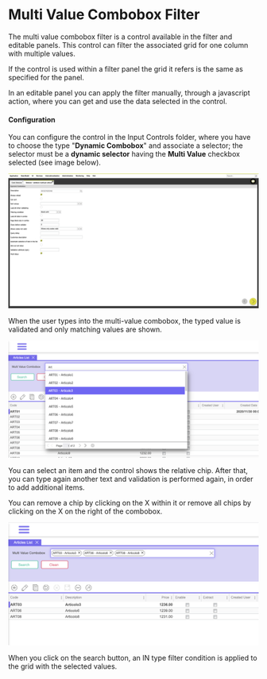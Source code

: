 # Multi Value Combobox Filter

The multi value combobox filter is a control available in the filter and editable panels. This control can filter the associated grid for one column with multiple values.

If the control is used within a filter panel the grid it refers is the same as specified for the panel.

In an editable panel you can apply the filter manually, through a javascript action, where you can get and use the data selected in the control.

#### Configuration

You can configure the control in the Input Controls folder, where you have to choose the type "**Dynamic Combobox**" and associate a selector; the selector must be a **dynamic selector** having the **Multi Value** checkbox selected \(see image below\).

![](../../../.gitbook/assets/image%20%2814%29.png)

When the user types into the multi-value combobox, the typed value is validated and only matching values are shown.

![](../../../.gitbook/assets/image%20%2816%29.png)

You can select an item and the control shows the relative chip. After that, you can type again another text and validation is performed again, in order to add additional items.

You can remove a chip by clicking on the X within it or remove all chips by clicking on the X on the right of the combobox.

![](../../../.gitbook/assets/image%20%2817%29.png)

When you click on the search button, an IN type filter condition is applied to the grid with the selected values.

